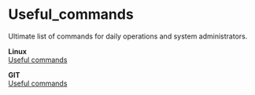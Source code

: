 # Useful_commands 
Ultimate list of commands for daily operations and system administrators. 

**Linux** <br>
[Useful commands](https://github.com/arunbhimarao/Useful_commands-/blob/main/Linux/Linux_commands.md)

**GIT**<br>
[Useful commands](https://github.com/arunbhimarao/Useful_commands-/blob/main/GIT/GIT%20Commands.md)
